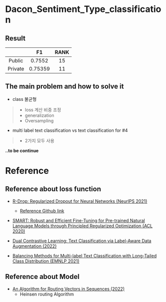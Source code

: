 # Dacon_Sentiment_Type_classification

## Result

|         |   F1   | RANK |
|:-------:|:------:|:----:|
| Public  | 0.7552 |  15   |
| Private | 0.75359 |  11   |


## The main problem and how to solve it

- class 불균형

> * loss 계산 비중 조정
> * generalization
> * Oversampling

- multi label text classification vs text classification for #4

> * 2가지 모두 사용


**..to be continue**


# Reference

## Reference about loss function

- [R-Drop: Regularized Dropout for Neural Networks (NeurlPS 2021)](https://arxiv.org/pdf/2106.14448v2.pdf)
	- [Reference Github link](https://github.com/dropreg/R-Drop)

- [SMART: Robust and Efficient Fine-Tuning for Pre-trained Natural Language Models through Principled Regularized Optimization (ACL 2020)](https://aclanthology.org/2020.acl-main.197.pdf)

- [Dual Contrastive Learning: Text Classification via Label-Aware Data Augmentation (2022)](https://arxiv.org/pdf/2201.08702v1.pdf)

- [Balancing Methods for Multi-label Text Classification with Long-Tailed Class Distribution (EMNLP 2021)](https://aclanthology.org/2021.emnlp-main.643.pdf)

## Reference about Model

- [An Algorithm for Routing Vectors in Sequences (2022)](https://arxiv.org/pdf/2211.11754.pdf)
  - Heinsen routing Algorithm
